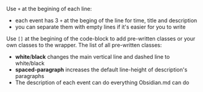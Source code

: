Use `+` at the begining of each line:

- each event has 3 `+` at the beging of the line for time, title and description
- you can separate them with empty lines if it's easier for you to write

Use `[]` at the begining of the code-block to add pre-written classes or your own classes to the wrapper. The list of all pre-written classes:

- **white**/**black** changes the main vertical line and dashed line to white/black
- **spaced-paragraph** increases the default line-height of description's paragraphs
- The description of each event can do everything Obsidian.md can do
